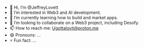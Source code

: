 - 👋 Hi, I’m @JeffreyLovett
- 👀 I’m interested in Web3 and AI development.
- 🌱 I’m currently learning how to build and market apps.
- 💞️ I’m looking to collaborate on a Web3 project, including Desofy.
- 📫 How to reach me: Ugottalovit@proton.me
- 😄 Pronouns: ...
- ⚡ Fun fact: ...

<!---
JeffreyLovett/JeffreyLovett is a ✨ special ✨ repository because its `README.md` (this file) appears on your GitHub profile.
You can click the Preview link to take a look at your changes.
--->
